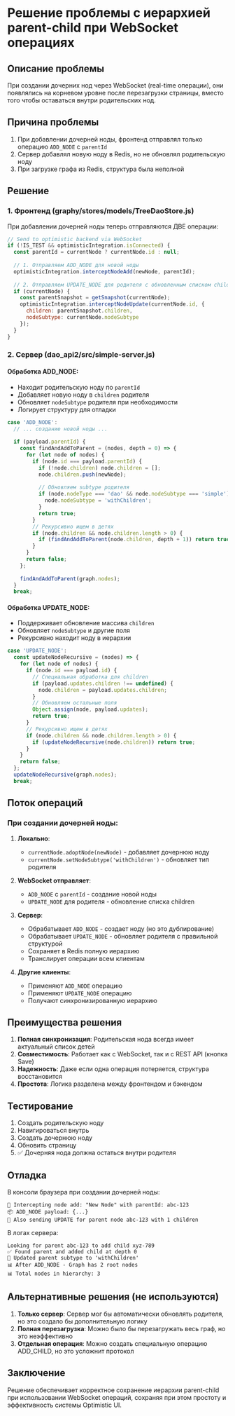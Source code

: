 # Решение проблемы с иерархией parent-child при WebSocket операциях

## Описание проблемы
При создании дочерних нод через WebSocket (real-time операции), они появлялись на корневом уровне после перезагрузки страницы, вместо того чтобы оставаться внутри родительских нод.

## Причина проблемы
1. При добавлении дочерней ноды, фронтенд отправлял только операцию `ADD_NODE` с `parentId`
2. Сервер добавлял новую ноду в Redis, но не обновлял родительскую ноду
3. При загрузке графа из Redis, структура была неполной

## Решение

### 1. Фронтенд (graphy/stores/models/TreeDaoStore.js)
При добавлении дочерней ноды теперь отправляются ДВЕ операции:

```javascript
// Send to optimistic backend via WebSocket
if (!IS_TEST && optimisticIntegration.isConnected) {
  const parentId = currentNode ? currentNode.id : null;
  
  // 1. Отправляем ADD_NODE для новой ноды
  optimisticIntegration.interceptNodeAdd(newNode, parentId);
  
  // 2. Отправляем UPDATE_NODE для родителя с обновленным списком children
  if (currentNode) {
    const parentSnapshot = getSnapshot(currentNode);
    optimisticIntegration.interceptNodeUpdate(currentNode.id, {
      children: parentSnapshot.children,
      nodeSubtype: currentNode.nodeSubtype
    });
  }
}
```

### 2. Сервер (dao_api2/src/simple-server.js)

#### Обработка ADD_NODE:
- Находит родительскую ноду по `parentId`
- Добавляет новую ноду в `children` родителя
- Обновляет `nodeSubtype` родителя при необходимости
- Логирует структуру для отладки

```javascript
case 'ADD_NODE':
  // ... создание новой ноды ...
  
  if (payload.parentId) {
    const findAndAddToParent = (nodes, depth = 0) => {
      for (let node of nodes) {
        if (node.id === payload.parentId) {
          if (!node.children) node.children = [];
          node.children.push(newNode);
          
          // Обновляем subtype родителя
          if (node.nodeType === 'dao' && node.nodeSubtype === 'simple') {
            node.nodeSubtype = 'withChildren';
          }
          return true;
        }
        // Рекурсивно ищем в детях
        if (node.children && node.children.length > 0) {
          if (findAndAddToParent(node.children, depth + 1)) return true;
        }
      }
      return false;
    };
    
    findAndAddToParent(graph.nodes);
  }
  break;
```

#### Обработка UPDATE_NODE:
- Поддерживает обновление массива `children`
- Обновляет `nodeSubtype` и другие поля
- Рекурсивно находит ноду в иерархии

```javascript
case 'UPDATE_NODE':
  const updateNodeRecursive = (nodes) => {
    for (let node of nodes) {
      if (node.id === payload.id) {
        // Специальная обработка для children
        if (payload.updates.children !== undefined) {
          node.children = payload.updates.children;
        }
        // Обновляем остальные поля
        Object.assign(node, payload.updates);
        return true;
      }
      // Рекурсивно ищем в детях
      if (node.children && node.children.length > 0) {
        if (updateNodeRecursive(node.children)) return true;
      }
    }
    return false;
  };
  updateNodeRecursive(graph.nodes);
  break;
```

## Поток операций

### При создании дочерней ноды:
1. **Локально**: 
   - `currentNode.adoptNode(newNode)` - добавляет дочернюю ноду
   - `currentNode.setNodeSubtype('withChildren')` - обновляет тип родителя

2. **WebSocket отправляет**:
   - `ADD_NODE` с `parentId` - создание новой ноды
   - `UPDATE_NODE` для родителя - обновление списка children

3. **Сервер**:
   - Обрабатывает `ADD_NODE` - создает ноду (но это дублирование)
   - Обрабатывает `UPDATE_NODE` - обновляет родителя с правильной структурой
   - Сохраняет в Redis полную иерархию
   - Транслирует операции всем клиентам

4. **Другие клиенты**:
   - Применяют `ADD_NODE` операцию
   - Применяют `UPDATE_NODE` операцию
   - Получают синхронизированную иерархию

## Преимущества решения

1. **Полная синхронизация**: Родительская нода всегда имеет актуальный список детей
2. **Совместимость**: Работает как с WebSocket, так и с REST API (кнопка Save)
3. **Надежность**: Даже если одна операция потеряется, структура восстановится
4. **Простота**: Логика разделена между фронтендом и бэкендом

## Тестирование

1. Создать родительскую ноду
2. Навигироваться внутрь
3. Создать дочернюю ноду
4. Обновить страницу
5. ✅ Дочерняя нода должна остаться внутри родителя

## Отладка

В консоли браузера при создании дочерней ноды:
```
🚀 Intercepting node add: "New Node" with parentId: abc-123
📦 ADD_NODE payload: {...}
🔄 Also sending UPDATE for parent node abc-123 with 1 children
```

В логах сервера:
```
Looking for parent abc-123 to add child xyz-789
✅ Found parent and added child at depth 0
📝 Updated parent subtype to 'withChildren'
📊 After ADD_NODE - Graph has 2 root nodes
📊 Total nodes in hierarchy: 3
```

## Альтернативные решения (не используются)

1. **Только сервер**: Сервер мог бы автоматически обновлять родителя, но это создало бы дополнительную логику
2. **Полная перезагрузка**: Можно было бы перезагружать весь граф, но это неэффективно
3. **Отдельная операция**: Можно создать специальную операцию ADD_CHILD, но это усложнит протокол

## Заключение

Решение обеспечивает корректное сохранение иерархии parent-child при использовании WebSocket операций, сохраняя при этом простоту и эффективность системы Optimistic UI.